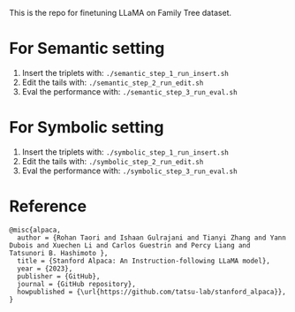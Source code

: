 This is the repo for finetuning LLaMA on Family Tree dataset.

# For Semantic setting
1. Insert the triplets with:
`
./semantic_step_1_run_insert.sh
`
2. Edit the tails with:
`
./semantic_step_2_run_edit.sh
`
3. Eval the performance with:
`
./semantic_step_3_run_eval.sh
` 
# For Symbolic setting
1. Insert the triplets with:
`
./symbolic_step_1_run_insert.sh
`
2. Edit the tails with:
`
./symbolic_step_2_run_edit.sh
`
3. Eval the performance with:
`
./symbolic_step_3_run_eval.sh
` 

# Reference

```
@misc{alpaca,
  author = {Rohan Taori and Ishaan Gulrajani and Tianyi Zhang and Yann Dubois and Xuechen Li and Carlos Guestrin and Percy Liang and Tatsunori B. Hashimoto },
  title = {Stanford Alpaca: An Instruction-following LLaMA model},
  year = {2023},
  publisher = {GitHub},
  journal = {GitHub repository},
  howpublished = {\url{https://github.com/tatsu-lab/stanford_alpaca}},
}
```
